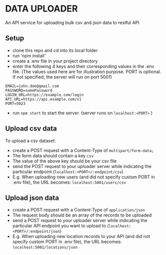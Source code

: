 # DATA UPLOADER
An API service for uploading bulk csv and json data to restful API

## Setup
- clone this repo and cd into its local folder
- run 'npm install'
- create a .env file in your project directory
- enter the following 4 keys and their corresponding values in the .env file. (The values used here are for illustration purpose. PORT is optional. If not specified, the server will run on port 5001)
```
EMAIL=john.doe@gmail.com
PASSWORD=somePassword
LOGIN_URL=https://example.com/login
API_URL=https://api.example.com/v1
PORT=5023
```
- run `npm start` to start the server. (server runs on `localhost:<PORT>` )

## Upload csv data
To upload a csv dataset:
- create a POST request with a Content-Type of `multipart/form-data;`
- The form data should contain a key `csv`
- The value of the above key should be your csv file
- send the POST request to your uploader server while indicating the particular endpoint (`localhost:<PORT>/:endpoint/csv`)
- E.g. When uploading new users (and did not specify custom PORT in .env file), the URL becomes: `localhost:5001/users/csv`

## Upload json data
- create a POST request with a Content-Type of `application/json`
- The request body should be an array of the records to be uploaded
- send a POST request to your uploader server while indicating the particular API endpoint you want to upload to (`localhost:<PORT>/:endpoint/json`)
- E.g. When uploading new location records to your API (and did not specify custom PORT in .env file), the URL becomes: `localhost:5001/locations/json`
